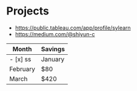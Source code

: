 # Projects

* <https://public.tableau.com/app/profile/sylearn>
* <https://medium.com/@shiyun-c>

| Month    | Savings |
| -------- | ------- |
- [x] ss | January  | $250    |
|February | $80     |
| March    | $420    |

